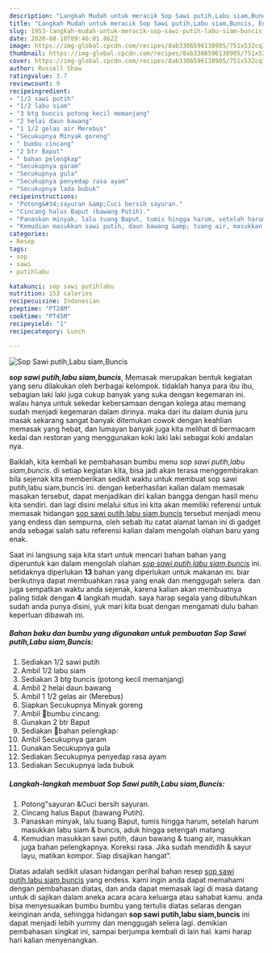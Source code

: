 ```yaml
---
description: "Langkah Mudah untuk meracik Sop Sawi putih,Labu siam,Buncis, Enak Banget"
title: "Langkah Mudah untuk meracik Sop Sawi putih,Labu siam,Buncis, Enak Banget"
slug: 1953-langkah-mudah-untuk-meracik-sop-sawi-putih-labu-siam-buncis-enak-banget
date: 2020-08-10T09:46:01.862Z
image: https://img-global.cpcdn.com/recipes/8ab3386596138905/751x532cq70/sop-sawi-putihlabu-siambuncis-foto-resep-utama.jpg
thumbnail: https://img-global.cpcdn.com/recipes/8ab3386596138905/751x532cq70/sop-sawi-putihlabu-siambuncis-foto-resep-utama.jpg
cover: https://img-global.cpcdn.com/recipes/8ab3386596138905/751x532cq70/sop-sawi-putihlabu-siambuncis-foto-resep-utama.jpg
author: Russell Shaw
ratingvalue: 3.7
reviewcount: 9
recipeingredient:
- "1/2 sawi putih"
- "1/2 labu siam"
- "3 btg buncis potong kecil memanjang"
- "2 helai daun bawang"
- "1 1/2 gelas air Merebus"
- "Secukupnya Minyak goreng"
- " bumbu cincang"
- "2 btr Baput"
- " bahan pelengkap"
- "Secukupnya garam"
- "Secukupnya gula"
- "Secukupnya penyedap rasa ayam"
- "Secukupnya lada bubuk"
recipeinstructions:
- "Potong&#34;sayuran &amp;Cuci bersih sayuran."
- "Cincang halus Baput (bawang Putih)."
- "Panaskan minyak, lalu tuang Baput, tumis hingga harum, setelah harum masukkan labu siam &amp; buncis, aduk hingga setengah matang"
- "Kemudian masukkan sawi putih, daun bawang &amp; tuang air, masukkan juga bahan pelengkapnya. Koreksi rasa. Jika sudah mendidih &amp; sayur layu, matikan kompor. Siap disajikan hangat&#34;."
categories:
- Resep
tags:
- sop
- sawi
- putihlabu

katakunci: sop sawi putihlabu 
nutrition: 153 calories
recipecuisine: Indonesian
preptime: "PT28M"
cooktime: "PT45M"
recipeyield: "1"
recipecategory: Lunch

---
```



![Sop Sawi putih,Labu siam,Buncis](https://img-global.cpcdn.com/recipes/8ab3386596138905/751x532cq70/sop-sawi-putihlabu-siambuncis-foto-resep-utama.jpg)

<b><i>sop sawi putih,labu siam,buncis</i></b>, Memasak merupakan bentuk kegiatan yang seru dilakukan oleh berbagai kelompok. tidaklah hanya para ibu ibu, sebagian laki laki juga cukup banyak yang suka dengan kegemaran ini. walau hanya untuk sekedar kebersamaan dengan kolega atau memang sudah menjadi kegemaran dalam dirinya. maka dari itu dalam dunia juru masak sekarang sangat banyak ditemukan cowok dengan keahlian memasak yang hebat, dan lumayan banyak juga kita melihat di bermacam kedai dan restoran yang menggunakan koki laki laki sebagai koki andalan nya.



Baiklah, kita kembali ke pembahasan bumbu menu <i>sop sawi putih,labu siam,buncis</i>. di setiap kegiatan kita, bisa jadi akan terasa menggembirakan bila sejenak kita memberikan sedikit waktu untuk membuat sop sawi putih,labu siam,buncis ini. dengan keberhasilan kalian dalam memasak masakan tersebut, dapat menjadikan diri kalian bangga dengan hasil menu kita sendiri. dan lagi disini melalui situs ini kita akan memiliki referensi untuk memasak hidangan <u>sop sawi putih,labu siam,buncis</u> tersebut menjadi menu yang endess dan sempurna, oleh sebab itu catat alamat laman ini di gadget anda sebagai salah satu referensi kalian dalam mengolah olahan baru yang enak.


Saat ini langsung saja kita start untuk mencari bahan bahan yang diperuntuk kan dalam mengolah olahan <u><i>sop sawi putih,labu siam,buncis</i></u> ini. setidaknya diperlukan <b>13</b> bahan yang diperlukan untuk makanan ini. biar berikutnya dapat membuahkan rasa yang enak dan menggugah selera. dan juga sempatkan waktu anda sejenak, karena kalian akan membuatnya paling tidak dengan <b>4</b> langkah mudah. saya harap segala yang dibutuhkan sudah anda punya disini, yuk mari kita buat dengan mengamati dulu bahan keperluan dibawah ini.

<!--inarticleads1-->

##### Bahan baku dan bumbu yang digunakan untuk pembuatan Sop Sawi putih,Labu siam,Buncis:

1. Sediakan 1/2 sawi putih
1. Ambil 1/2 labu siam
1. Sediakan 3 btg buncis (potong kecil memanjang)
1. Ambil 2 helai daun bawang
1. Ambil 1 1/2 gelas air (Merebus)
1. Siapkan Secukupnya Minyak goreng
1. Ambil  🦉bumbu cincang:
1. Gunakan 2 btr Baput
1. Sediakan  🦉bahan pelengkap:
1. Ambil Secukupnya garam
1. Gunakan Secukupnya gula
1. Sediakan Secukupnya penyedap rasa ayam
1. Sediakan Secukupnya lada bubuk




<!--inarticleads2-->

##### Langkah-langkah membuat Sop Sawi putih,Labu siam,Buncis:

1. Potong&#34;sayuran &amp;Cuci bersih sayuran.
1. Cincang halus Baput (bawang Putih).
1. Panaskan minyak, lalu tuang Baput, tumis hingga harum, setelah harum masukkan labu siam &amp; buncis, aduk hingga setengah matang
1. Kemudian masukkan sawi putih, daun bawang &amp; tuang air, masukkan juga bahan pelengkapnya. Koreksi rasa. Jika sudah mendidih &amp; sayur layu, matikan kompor. Siap disajikan hangat&#34;.




Diatas adalah sedikit ulasan hidangan perihal bahan resep <u>sop sawi putih,labu siam,buncis</u> yang endess. kami ingin anda dapat memahami dengan pembahasan diatas, dan anda dapat memasak lagi di masa datang untuk di sajikan dalam aneka acara acara keluarga atau sahabat kamu. anda bisa menyesuaikan bumbu bumbu yang tertulis diatas selaras dengan keinginan anda, sehingga hidangan <b>sop sawi putih,labu siam,buncis</b> ini dapat menjadi lebih yummy dan menggugah selera lagi. demikian pembahasan singkat ini, sampai berjumpa kembali di lain hal. kami harap hari kalian menyenangkan.
